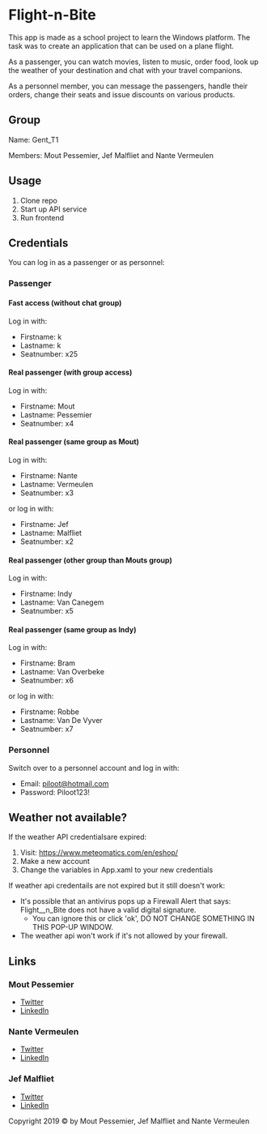 # Flight-n-Bite
This app is made as a school project to learn the Windows platform. The task was to create an application that can be used on a plane flight.

As a passenger, you can watch movies, listen to music, order food, look up the weather of your destination and chat with your travel companions.

As a personnel member, you can message the passengers, handle their orders, change their seats and issue discounts on various products.

## Group
Name: Gent_T1

Members: Mout Pessemier, Jef Malfliet and Nante Vermeulen

## Usage
1. Clone repo
2. Start up API service
3. Run frontend

## Credentials
You can log in as a passenger or as personnel:

### Passenger
#### Fast access (without chat group)
Log in with:
   - Firstname:  k
   - Lastname:   k
   - Seatnumber: x25
 
#### Real passenger (with group access)
Log in with:
   - Firstname:  Mout
   - Lastname:   Pessemier
   - Seatnumber: x4
   
#### Real passenger (same group as Mout)
Log in with:
   - Firstname:  Nante
   - Lastname:   Vermeulen
   - Seatnumber: x3
   
or log in with:
   - Firstname:  Jef
   - Lastname:   Malfliet
   - Seatnumber: x2
   
#### Real passenger (other group than Mouts group)
Log in with:
   - Firstname:  Indy
   - Lastname:   Van Canegem
   - Seatnumber: x5
   
#### Real passenger (same group as Indy)
Log in with:
   - Firstname:  Bram
   - Lastname:   Van Overbeke
   - Seatnumber: x6
   
or log in with:
   - Firstname:  Robbe
   - Lastname:   Van De Vyver
   - Seatnumber: x7
### Personnel
Switch over to a personnel account and log in with:
   - Email:    piloot@hotmail.com
   - Password: Piloot123!
   
## Weather not available?
If the weather API credentialsare expired:
1. Visit: https://www.meteomatics.com/en/eshop/
2. Make a new account
3. Change the variables in App.xaml to your new credentials

If weather api credentails are not expired but it still doesn't work:

- It's possible that an antivirus pops up a Firewall Alert that says: Flight__n_Bite does not have a valid digital signature.
   - You can ignore this or click 'ok', DO NOT CHANGE SOMETHING IN THIS POP-UP WINDOW.
- The weather api won't work if it's not allowed by your firewall.

## Links

### Mout Pessemier
 - [Twitter](https://twitter.com/MoutPessemier)
 - [LinkedIn](https://www.linkedin.com/in/moutpessemier/)
 
 ### Nante Vermeulen
 - [Twitter](https://twitter.com/VermeulenNante)
 - [LinkedIn](https://www.linkedin.com/in/nantevermeulen/)
 
 ### Jef Malfliet
 - [Twitter](https://twitter.com/Tjaaaaaf)
 - [LinkedIn](https://www.linkedin.com/in/jefmalfliet/)

Copyright 2019 © by Mout Pessemier, Jef Malfliet and Nante Vermeulen
